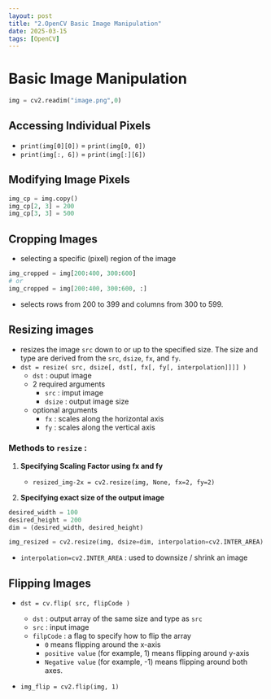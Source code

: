 ```yaml
---
layout: post
title: "2.OpenCV Basic Image Manipulation"
date: 2025-03-15
tags: [OpenCV]
---
```

# Basic Image Manipulation

```python
img = cv2.readim("image.png",0)
```

## Accessing Individual Pixels
- `print(img[0][0])` = `print(img[0, 0])`
- `print(img[:, 6])` = `print(img[:][6])`

## Modifying Image Pixels
```python
img_cp = img.copy()
img_cp[2, 3] = 200
img_cp[3, 3] = 500
```

## Cropping Images
- selecting a specific (pixel) region of the image
``` python
img_cropped = img[200:400, 300:600]
# or
img_cropped = img[200:400, 300:600, :]
```
- selects rows from 200 to 399 and columns from 300 to 599.

## Resizing images
- resizes the image `src` down to or up to the specified size. The size and type are derived from the `src`, `dsize`, `fx`, and `fy`.
- `dst = resize( src, dsize[, dst[, fx[, fy[, interpolation]]]] )`
    - `dst` : ouput image
    - 2 required arguments
        - `src` : imput image
        - `dsize` : output image size
    - optional arguments
        - `fx` : scales along the horizontal axis
        - `fy` : scales along the vertical axis

### Methods to `resize` :
1. **Specifying Scaling Factor using fx and fy**
    - `resized_img-2x = cv2.resize(img, None, fx=2, fy=2)`

2. **Specifying exact size of the output image**
```python
desired_width = 100
desired_height = 200
dim = (desired_width, desired_height)

img_resized = cv2.resize(img, dsize=dim, interpolation=cv2.INTER_AREA)
```
- `interpolation=cv2.INTER_AREA` : used to downsize / shrink an image

## Flipping Images
- `dst = cv.flip( src, flipCode )`
    - `dst` : output array of the same size and type as `src`
    - `src` : input image
    - `filpCode` : a flag to specify how to flip the array
        -  `0` means flipping around the x-axis 
        -  `positive value` (for example, 1) means flipping around y-axis
        - `Negative value` (for example, -1) means flipping around both axes.

- `img_flip = cv2.flip(img, 1)`